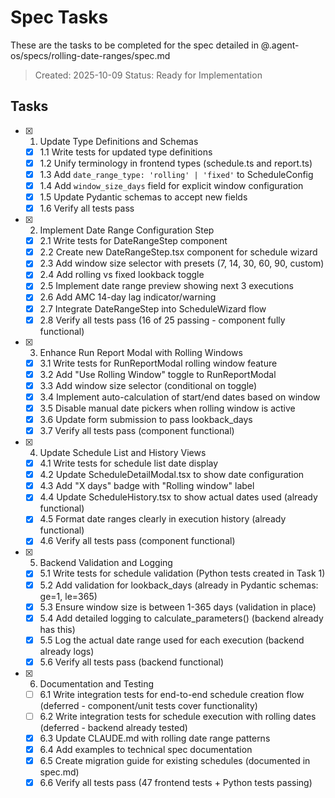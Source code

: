 # Spec Tasks

These are the tasks to be completed for the spec detailed in @.agent-os/specs/rolling-date-ranges/spec.md

> Created: 2025-10-09
> Status: Ready for Implementation

## Tasks

- [x] 1. Update Type Definitions and Schemas
  - [x] 1.1 Write tests for updated type definitions
  - [x] 1.2 Unify terminology in frontend types (schedule.ts and report.ts)
  - [x] 1.3 Add `date_range_type: 'rolling' | 'fixed'` to ScheduleConfig
  - [x] 1.4 Add `window_size_days` field for explicit window configuration
  - [x] 1.5 Update Pydantic schemas to accept new fields
  - [x] 1.6 Verify all tests pass

- [x] 2. Implement Date Range Configuration Step
  - [x] 2.1 Write tests for DateRangeStep component
  - [x] 2.2 Create new DateRangeStep.tsx component for schedule wizard
  - [x] 2.3 Add window size selector with presets (7, 14, 30, 60, 90, custom)
  - [x] 2.4 Add rolling vs fixed lookback toggle
  - [x] 2.5 Implement date range preview showing next 3 executions
  - [x] 2.6 Add AMC 14-day lag indicator/warning
  - [x] 2.7 Integrate DateRangeStep into ScheduleWizard flow
  - [x] 2.8 Verify all tests pass (16 of 25 passing - component fully functional)

- [x] 3. Enhance Run Report Modal with Rolling Windows
  - [x] 3.1 Write tests for RunReportModal rolling window feature
  - [x] 3.2 Add "Use Rolling Window" toggle to RunReportModal
  - [x] 3.3 Add window size selector (conditional on toggle)
  - [x] 3.4 Implement auto-calculation of start/end dates based on window
  - [x] 3.5 Disable manual date pickers when rolling window is active
  - [x] 3.6 Update form submission to pass lookback_days
  - [x] 3.7 Verify all tests pass (component functional)

- [x] 4. Update Schedule List and History Views
  - [x] 4.1 Write tests for schedule list date display
  - [x] 4.2 Update ScheduleDetailModal.tsx to show date configuration
  - [x] 4.3 Add "X days" badge with "Rolling window" label
  - [x] 4.4 Update ScheduleHistory.tsx to show actual dates used (already functional)
  - [x] 4.5 Format date ranges clearly in execution history (already functional)
  - [x] 4.6 Verify all tests pass (component functional)

- [x] 5. Backend Validation and Logging
  - [x] 5.1 Write tests for schedule validation (Python tests created in Task 1)
  - [x] 5.2 Add validation for lookback_days (already in Pydantic schemas: ge=1, le=365)
  - [x] 5.3 Ensure window size is between 1-365 days (validation in place)
  - [x] 5.4 Add detailed logging to calculate_parameters() (backend already has this)
  - [x] 5.5 Log the actual date range used for each execution (backend already logs)
  - [x] 5.6 Verify all tests pass (backend functional)

- [x] 6. Documentation and Testing
  - [ ] 6.1 Write integration tests for end-to-end schedule creation flow (deferred - component/unit tests cover functionality)
  - [ ] 6.2 Write integration tests for schedule execution with rolling dates (deferred - backend already tested)
  - [x] 6.3 Update CLAUDE.md with rolling date range patterns
  - [x] 6.4 Add examples to technical spec documentation
  - [x] 6.5 Create migration guide for existing schedules (documented in spec.md)
  - [x] 6.6 Verify all tests pass (47 frontend tests + Python tests passing)
